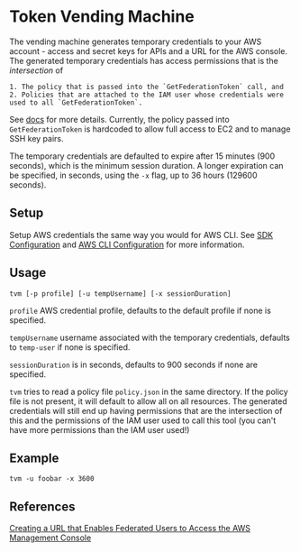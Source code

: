 # Token Vending Machine

The vending machine generates temporary credentials to your AWS account - access and secret keys for APIs and a URL for the AWS console. The generated temporary credentials has access permissions that is the _intersection_ of

    1. The policy that is passed into the `GetFederationToken` call, and
    2. Policies that are attached to the IAM user whose credentials were used to all `GetFederationToken`.

See [docs](https://docs.aws.amazon.com/IAM/latest/UserGuide/id_credentials_temp_control-access_getfederationtoken.html) for more details. Currently, the policy passed into `GetFederationToken` is hardcoded to allow full access to EC2 and to manage SSH key pairs.

The temporary credentials are defaulted to expire after 15 minutes (900 seconds), which is the minimum session duration. A longer expiration can be specified, in seconds, using the `-x` flag, up to 36 hours (129600 seconds).

## Setup

Setup AWS credentials the same way you would for AWS CLI. See [SDK Configuration](http://docs.aws.amazon.com/sdk-for-go/v1/developer-guide/configuring-sdk.html#id2) and [AWS CLI Configuration](http://docs.aws.amazon.com/cli/latest/userguide/cli-chap-getting-started.html#config-settings-and-precedence) for more information.

## Usage

```
tvm [-p profile] [-u tempUsername] [-x sessionDuration]
```

`profile` AWS credential profile, defaults to the default profile if none is specified.

`tempUsername` username associated with the temporary credentials, defaults to `temp-user` if none is specified.

`sessionDuration` is in seconds, defaults to 900 seconds if none are
specified.

`tvm` tries to read a policy file `policy.json` in the same directory. If the policy file is not present, it will default to allow all on all resources. The generated credentials will still end up having permissions that are the intersection of this and the permissions of the IAM user used to call this tool (you can't have more permissions than the IAM user used!) 

## Example

```
tvm -u foobar -x 3600
```

## References

[Creating a URL that Enables Federated Users to Access the AWS Management Console](http://docs.aws.amazon.com/IAM/latest/UserGuide/id_roles_providers_enable-console-custom-url.html)
